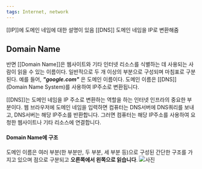 ```yaml
---
tags: Internet, network
---
```

[[IP]]에 도메인 네임에 대한 설명이 있음
[[DNS]] 도메인 네임을 IP로 변환해줌
## Domain Name

반면 [[Domain Name]]은 웹사이트와 기타 인터넷 리소스를 식별하는 데 사용되는 사람이 읽을 수 있는 이름이다. 일반적으로 두 개 이상의 부분으로 구성되며 마침표로 구분된다. 예를 들어, _**"google.com"**_ 은 도메인 이름이다. 도메인 이름은 [[DNS]](Domain Name System)를 사용하여 IP주소로 변환됩니다.

[[DNS]]는 도메인 네임을 IP 주소로 변환하는 역할을 하는 인터넷 인프라의 중요한 부분이다. 웹 브라우저에 도메인 네임을 입력하면 컴퓨터는 DNS서버에 DNS쿼리를 보내고, DNS서버는 해당 IP주소를 반환합니다. 그러면 컴퓨터는 해당 IP주소를 사용하여 요청한 웹사이트나 기타 리소스에 연결합니다.

#### Domain Name에 구조
도메인 이름은 여러 부분(한 부분만, 두 부분, 세 부분 등)으로 구성된 간단한 구조를 가지고 있으며 점으로 구분되고 **오른쪽에서 왼쪽으로 읽습니다**.
![사진](https://developer.mozilla.org/en-US/docs/Learn/Common_questions/Web_mechanics/What_is_a_domain_name/structure.png)
